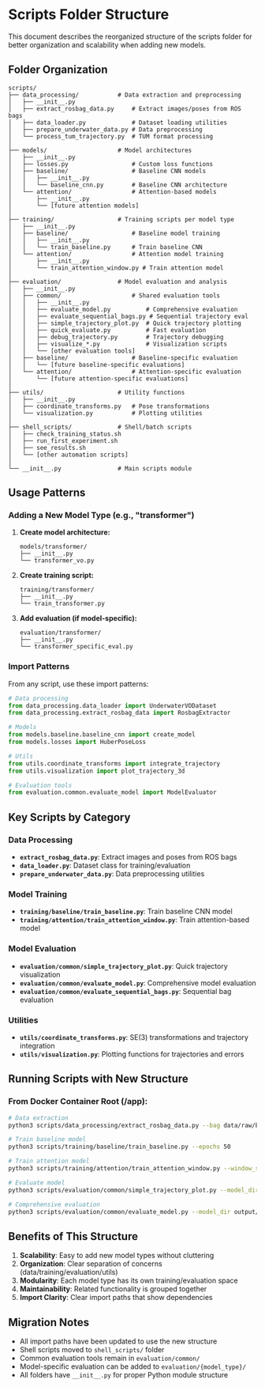 # Scripts Folder Structure

This document describes the reorganized structure of the scripts folder for better organization and scalability when adding new models.

## Folder Organization

```
scripts/
├── data_processing/           # Data extraction and preprocessing
│   ├── __init__.py
│   ├── extract_rosbag_data.py     # Extract images/poses from ROS bags
│   ├── data_loader.py             # Dataset loading utilities
│   ├── prepare_underwater_data.py # Data preprocessing
│   └── process_tum_trajectory.py  # TUM format processing
│
├── models/                    # Model architectures
│   ├── __init__.py
│   ├── losses.py                  # Custom loss functions
│   ├── baseline/                  # Baseline CNN models
│   │   ├── __init__.py
│   │   └── baseline_cnn.py        # Baseline CNN architecture
│   └── attention/                 # Attention-based models
│       ├── __init__.py
│       └── [future attention models]
│
├── training/                  # Training scripts per model type
│   ├── __init__.py
│   ├── baseline/                  # Baseline model training
│   │   ├── __init__.py
│   │   └── train_baseline.py      # Train baseline CNN
│   └── attention/                 # Attention model training
│       ├── __init__.py
│       └── train_attention_window.py # Train attention model
│
├── evaluation/                # Model evaluation and analysis
│   ├── __init__.py
│   ├── common/                    # Shared evaluation tools
│   │   ├── __init__.py
│   │   ├── evaluate_model.py          # Comprehensive evaluation
│   │   ├── evaluate_sequential_bags.py # Sequential trajectory eval
│   │   ├── simple_trajectory_plot.py  # Quick trajectory plotting
│   │   ├── quick_evaluate.py          # Fast evaluation
│   │   ├── debug_trajectory.py        # Trajectory debugging
│   │   ├── visualize_*.py             # Visualization scripts
│   │   └── [other evaluation tools]
│   ├── baseline/                  # Baseline-specific evaluation
│   │   └── [future baseline-specific evaluations]
│   └── attention/                 # Attention-specific evaluation
│       └── [future attention-specific evaluations]
│
├── utils/                     # Utility functions
│   ├── __init__.py
│   ├── coordinate_transforms.py   # Pose transformations
│   └── visualization.py           # Plotting utilities
│
├── shell_scripts/             # Shell/batch scripts
│   ├── check_training_status.sh
│   ├── run_first_experiment.sh
│   ├── see_results.sh
│   └── [other automation scripts]
│
└── __init__.py                # Main scripts module
```

## Usage Patterns

### Adding a New Model Type (e.g., "transformer")

1. **Create model architecture:**
   ```
   models/transformer/
   ├── __init__.py
   └── transformer_vo.py
   ```

2. **Create training script:**
   ```
   training/transformer/
   ├── __init__.py
   └── train_transformer.py
   ```

3. **Add evaluation (if model-specific):**
   ```
   evaluation/transformer/
   ├── __init__.py
   └── transformer_specific_eval.py
   ```

### Import Patterns

From any script, use these import patterns:

```python
# Data processing
from data_processing.data_loader import UnderwaterVODataset
from data_processing.extract_rosbag_data import RosbagExtractor

# Models
from models.baseline.baseline_cnn import create_model
from models.losses import HuberPoseLoss

# Utils
from utils.coordinate_transforms import integrate_trajectory
from utils.visualization import plot_trajectory_3d

# Evaluation tools
from evaluation.common.evaluate_model import ModelEvaluator
```

## Key Scripts by Category

### Data Processing
- **`extract_rosbag_data.py`**: Extract images and poses from ROS bags
- **`data_loader.py`**: Dataset class for training/evaluation
- **`prepare_underwater_data.py`**: Data preprocessing utilities

### Model Training
- **`training/baseline/train_baseline.py`**: Train baseline CNN model
- **`training/attention/train_attention_window.py`**: Train attention-based model

### Model Evaluation
- **`evaluation/common/simple_trajectory_plot.py`**: Quick trajectory visualization
- **`evaluation/common/evaluate_model.py`**: Comprehensive model evaluation  
- **`evaluation/common/evaluate_sequential_bags.py`**: Sequential bag evaluation

### Utilities
- **`utils/coordinate_transforms.py`**: SE(3) transformations and trajectory integration
- **`utils/visualization.py`**: Plotting functions for trajectories and errors

## Running Scripts with New Structure

### From Docker Container Root (/app):

```bash
# Data extraction
python3 scripts/data_processing/extract_rosbag_data.py --bag data/raw/bag.bag

# Train baseline model
python3 scripts/training/baseline/train_baseline.py --epochs 50

# Train attention model  
python3 scripts/training/attention/train_attention_window.py --window_size 5

# Evaluate model
python3 scripts/evaluation/common/simple_trajectory_plot.py --model_dir output/models/model_X

# Comprehensive evaluation
python3 scripts/evaluation/common/evaluate_model.py --model_dir output/models/model_X
```

## Benefits of This Structure

1. **Scalability**: Easy to add new model types without cluttering
2. **Organization**: Clear separation of concerns (data/training/evaluation/utils)
3. **Modularity**: Each model type has its own training/evaluation space
4. **Maintainability**: Related functionality is grouped together
5. **Import Clarity**: Clear import paths that show dependencies

## Migration Notes

- All import paths have been updated to use the new structure
- Shell scripts moved to `shell_scripts/` folder
- Common evaluation tools remain in `evaluation/common/`
- Model-specific evaluation can be added to `evaluation/{model_type}/`
- All folders have `__init__.py` for proper Python module structure